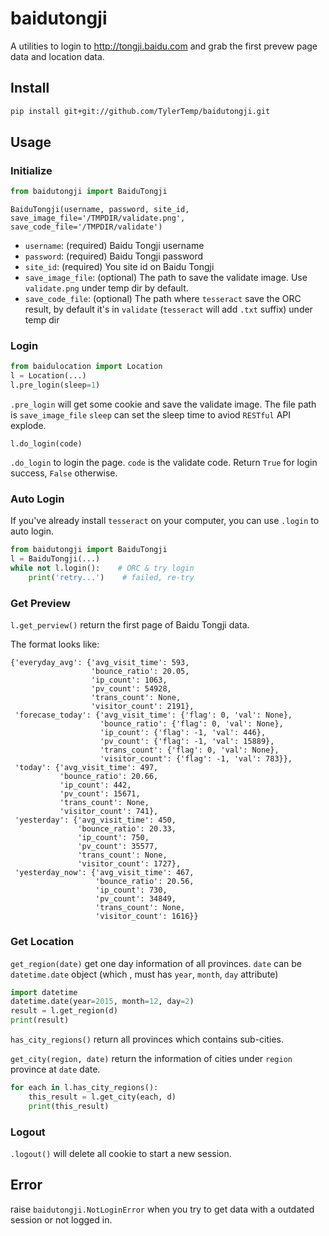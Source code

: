 baidutongji
============

A utilities to login to <http://tongji.baidu.com> and grab the first
prevew page data and location data.


Install
-------

```bash
pip install git+git://github.com/TylerTemp/baidutongji.git
```

Usage
---------

### Initialize ###

```python
from baidutongji import BaiduTongji
```

```
BaiduTongji(username, password, site_id, save_image_file='/TMPDIR/validate.png', save_code_file='/TMPDIR/validate')
```

*   `username`: (required) Baidu Tongji username
*   `password`: (required) Baidu Tongji password
*   `site_id`: (required) You site id on Baidu Tongji
*   `save_image_file`: (optional) The path to save the validate image. Use `validate.png` under temp dir by default.
*   `save_code_file`: (optional) The path where `tesseract` save the ORC result, by default it's in `validate`
    (`tesseract` will add `.txt` suffix) under temp dir

### Login ###

```python
from baidulocation import Location
l = Location(...)
l.pre_login(sleep=1)
```

`.pre_login` will get some cookie and save the validate image. The file path is `save_image_file`
`sleep` can set the sleep time to aviod `RESTful` API explode.


```
l.do_login(code)
```

`.do_login` to login the page. `code` is the validate code.
Return `True` for login success, `False` otherwise.

### Auto Login ###

If you've already install `tesseract` on your computer, you can use `.login`
to auto login.

```python
from baidutongji import BaiduTongji
l = BaiduTongji(...)
while not l.login():    # ORC & try login
    print('retry...')    # failed, re-try
```

### Get Preview ###

`l.get_perview()` return the first page of Baidu Tongji data.

The format looks like:

```
{'everyday_avg': {'avg_visit_time': 593,
                  'bounce_ratio': 20.05,
                  'ip_count': 1063,
                  'pv_count': 54928,
                  'trans_count': None,
                  'visitor_count': 2191},
 'forecase_today': {'avg_visit_time': {'flag': 0, 'val': None},
                    'bounce_ratio': {'flag': 0, 'val': None},
                    'ip_count': {'flag': -1, 'val': 446},
                    'pv_count': {'flag': -1, 'val': 15889},
                    'trans_count': {'flag': 0, 'val': None},
                    'visitor_count': {'flag': -1, 'val': 783}},
 'today': {'avg_visit_time': 497,
           'bounce_ratio': 20.66,
           'ip_count': 442,
           'pv_count': 15671,
           'trans_count': None,
           'visitor_count': 741},
 'yesterday': {'avg_visit_time': 450,
               'bounce_ratio': 20.33,
               'ip_count': 750,
               'pv_count': 35577,
               'trans_count': None,
               'visitor_count': 1727},
 'yesterday_now': {'avg_visit_time': 467,
                   'bounce_ratio': 20.56,
                   'ip_count': 730,
                   'pv_count': 34849,
                   'trans_count': None,
                   'visitor_count': 1616}}
```

### Get Location ###

`get_region(date)` get one day information of all provinces.
`date` can be `datetime.date` object
(which , must has `year`, `month`, `day` attribute)

```python
import datetime
datetime.date(year=2015, month=12, day=2)
result = l.get_region(d)
print(result)
```

`has_city_regions()` return all provinces which contains sub-cities.

`get_city(region, date)` return the information of cities under `region` province
at `date` date.

```python
for each in l.has_city_regions():
    this_result = l.get_city(each, d)
    print(this_result)
```

### Logout ###

`.logout()` will delete all cookie to start a new session.

Error
-----

raise `baidutongji.NotLoginError` when you try to get data with a outdated
session or not logged in.